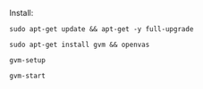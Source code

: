 Install:
```shell-session
sudo apt-get update && apt-get -y full-upgrade
```
```shell-session
sudo apt-get install gvm && openvas
```
```shell-session
gvm-setup
```
```shell-session
gvm-start
```


